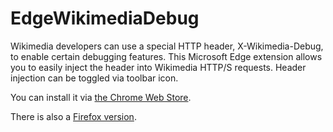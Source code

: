# EdgeWikimediaDebug

Wikimedia developers can use a special HTTP header, X-Wikimedia-Debug, to
enable certain debugging features. This Microsoft Edge extension allows you to easily
inject the header into Wikimedia HTTP/S requests. Header injection can be
toggled via toolbar icon.

You can install it via [the Chrome Web Store](https://chrome.google.com/webstore/detail/wikimediadebug/binmakecefompkjggiklgjenddjoifbb).

There is also a [Firefox version](https://github.com/wikimedia/FirefoxWikimediaDebug).
